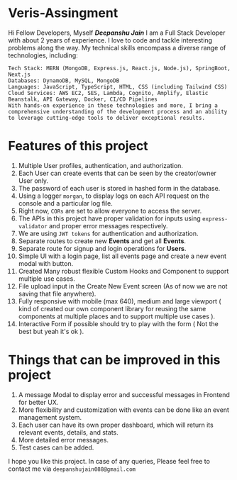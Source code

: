 # Veris-Assingment
Hi Fellow Developers, Myself **_Deepanshu Jain_**
    I am a Full Stack Developer with about 2 years of experience. I love to code and tackle interesting problems along the way.
    My technical skills encompass a diverse range of technologies, including:

    Tech Stack: MERN (MongoDB, Express.js, React.js, Node.js), SpringBoot, Next.js
    Databases: DynamoDB, MySQL, MongoDB
    Languages: JavaScript, TypeScript, HTML, CSS (including Tailwind CSS)
    Cloud Services: AWS EC2, SES, Lambda, Cognito, Amplify, Elastic Beanstalk, API Gateway, Docker, CI/CD Pipelines
    With hands-on experience in these technologies and more, I bring a comprehensive understanding of the development process and an ability to leverage cutting-edge tools to deliver exceptional results.

# Features of this project
1. Multiple User profiles, authentication, and authorization.
3. Each User can create events that can be seen by the creator/owner User only.
4. The password of each user is stored in hashed form in the database.
5. Using a logger `morgan`, to display logs on each API request on the console and a particular log file.
6. Right now, `CORs` are set to allow everyone to access the server.
7. The APIs in this project have proper validation for inputs using `express-validator` and proper error messages respectively.
8. We are using `JWT tokens` for authentication and authorization.
9. Separate routes to create new **Events** and get all **Events**.
10. Separate route for signup and login operations for **Users**.
11. Simple UI with a login page, list all events page and create a new event modal with button.
12. Created Many robust flexible Custom Hooks and Component to support multiple use cases.
13. File upload input in the Create New Event screen (As of now we are not saving that file anywhere).
14. Fully responsive with mobile (max 640), medium and large viewport ( kind of created our own component library for reusing the same components at multiple places and to support multiple use cases ).
15. Interactive Form if possible should try to play with the form ( Not the best but yeah it's ok ).

# Things that can be improved in this project
1. A message Modal to display error and successful messages in Frontend for better UX.
2. More flexibility and customization with events can be done like an event management system.
3. Each user can have its own proper dashboard, which will return its relevant events, details, and stats.
4. More detailed error messages.
5. Test cases can be added.

I hope you like this project. In case of any queries, Please feel free to contact me via `deepanshujain088@gmail.com`
